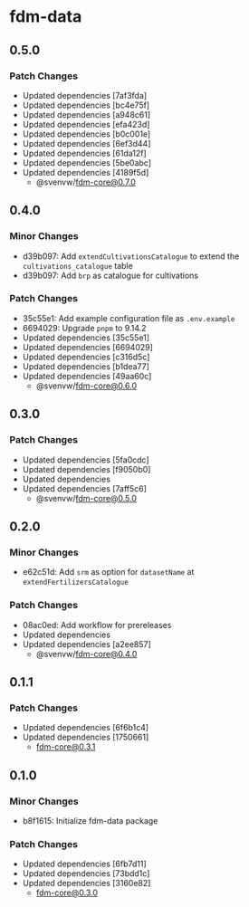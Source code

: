 # fdm-data

## 0.5.0

### Patch Changes

- Updated dependencies [7af3fda]
- Updated dependencies [bc4e75f]
- Updated dependencies [a948c61]
- Updated dependencies [efa423d]
- Updated dependencies [b0c001e]
- Updated dependencies [6ef3d44]
- Updated dependencies [61da12f]
- Updated dependencies [5be0abc]
- Updated dependencies [4189f5d]
  - @svenvw/fdm-core@0.7.0

## 0.4.0

### Minor Changes

- d39b097: Add `extendCultivationsCatalogue` to extend the `cultivations_catalogue` table
- d39b097: Add `brp` as catalogue for cultivations

### Patch Changes

- 35c55e1: Add example configuration file as `.env.example`
- 6694029: Upgrade `pnpm` to 9.14.2
- Updated dependencies [35c55e1]
- Updated dependencies [6694029]
- Updated dependencies [c316d5c]
- Updated dependencies [b1dea77]
- Updated dependencies [49aa60c]
  - @svenvw/fdm-core@0.6.0

## 0.3.0

### Patch Changes

- Updated dependencies [5fa0cdc]
- Updated dependencies [f9050b0]
- Updated dependencies
- Updated dependencies [7aff5c6]
  - @svenvw/fdm-core@0.5.0

## 0.2.0

### Minor Changes

- e62c51d: Add `srm` as option for `datasetName` at `extendFertilizersCatalogue`

### Patch Changes

- 08ac0ed: Add workflow for prereleases
- Updated dependencies
- Updated dependencies [a2ee857]
  - @svenvw/fdm-core@0.4.0

## 0.1.1

### Patch Changes

- Updated dependencies [6f6b1c4]
- Updated dependencies [1750661]
  - fdm-core@0.3.1

## 0.1.0

### Minor Changes

- b8f1615: Initialize fdm-data package

### Patch Changes

- Updated dependencies [6fb7d11]
- Updated dependencies [73bdd1c]
- Updated dependencies [3160e82]
  - fdm-core@0.3.0
